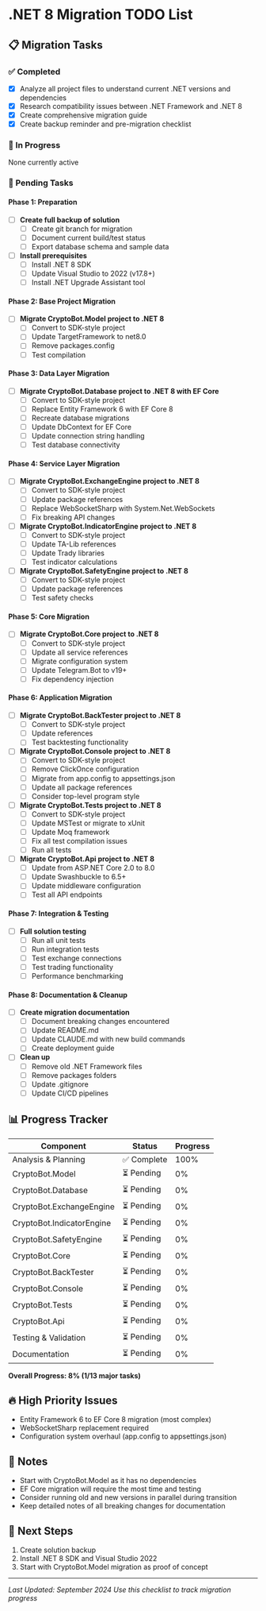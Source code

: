 # .NET 8 Migration TODO List

## 📋 Migration Tasks

### ✅ Completed
- [x] Analyze all project files to understand current .NET versions and dependencies
- [x] Research compatibility issues between .NET Framework and .NET 8
- [x] Create comprehensive migration guide
- [x] Create backup reminder and pre-migration checklist

### 🚀 In Progress
None currently active

### 📝 Pending Tasks

#### Phase 1: Preparation
- [ ] **Create full backup of solution**
  - [ ] Create git branch for migration
  - [ ] Document current build/test status
  - [ ] Export database schema and sample data

- [ ] **Install prerequisites**
  - [ ] Install .NET 8 SDK
  - [ ] Update Visual Studio to 2022 (v17.8+)
  - [ ] Install .NET Upgrade Assistant tool

#### Phase 2: Base Project Migration
- [ ] **Migrate CryptoBot.Model project to .NET 8**
  - [ ] Convert to SDK-style project
  - [ ] Update TargetFramework to net8.0
  - [ ] Remove packages.config
  - [ ] Test compilation

#### Phase 3: Data Layer Migration
- [ ] **Migrate CryptoBot.Database project to .NET 8 with EF Core**
  - [ ] Convert to SDK-style project
  - [ ] Replace Entity Framework 6 with EF Core 8
  - [ ] Recreate database migrations
  - [ ] Update DbContext for EF Core
  - [ ] Update connection string handling
  - [ ] Test database connectivity

#### Phase 4: Service Layer Migration
- [ ] **Migrate CryptoBot.ExchangeEngine project to .NET 8**
  - [ ] Convert to SDK-style project
  - [ ] Update package references
  - [ ] Replace WebSocketSharp with System.Net.WebSockets
  - [ ] Fix breaking API changes

- [ ] **Migrate CryptoBot.IndicatorEngine project to .NET 8**
  - [ ] Convert to SDK-style project
  - [ ] Update TA-Lib references
  - [ ] Update Trady libraries
  - [ ] Test indicator calculations

- [ ] **Migrate CryptoBot.SafetyEngine project to .NET 8**
  - [ ] Convert to SDK-style project
  - [ ] Update package references
  - [ ] Test safety checks

#### Phase 5: Core Migration
- [ ] **Migrate CryptoBot.Core project to .NET 8**
  - [ ] Convert to SDK-style project
  - [ ] Update all service references
  - [ ] Migrate configuration system
  - [ ] Update Telegram.Bot to v19+
  - [ ] Fix dependency injection

#### Phase 6: Application Migration
- [ ] **Migrate CryptoBot.BackTester project to .NET 8**
  - [ ] Convert to SDK-style project
  - [ ] Update references
  - [ ] Test backtesting functionality

- [ ] **Migrate CryptoBot.Console project to .NET 8**
  - [ ] Convert to SDK-style project
  - [ ] Remove ClickOnce configuration
  - [ ] Migrate from app.config to appsettings.json
  - [ ] Update all package references
  - [ ] Consider top-level program style

- [ ] **Migrate CryptoBot.Tests project to .NET 8**
  - [ ] Convert to SDK-style project
  - [ ] Update MSTest or migrate to xUnit
  - [ ] Update Moq framework
  - [ ] Fix all test compilation issues
  - [ ] Run all tests

- [ ] **Migrate CryptoBot.Api project to .NET 8**
  - [ ] Update from ASP.NET Core 2.0 to 8.0
  - [ ] Update Swashbuckle to 6.5+
  - [ ] Update middleware configuration
  - [ ] Test all API endpoints

#### Phase 7: Integration & Testing
- [ ] **Full solution testing**
  - [ ] Run all unit tests
  - [ ] Run integration tests
  - [ ] Test exchange connections
  - [ ] Test trading functionality
  - [ ] Performance benchmarking

#### Phase 8: Documentation & Cleanup
- [ ] **Create migration documentation**
  - [ ] Document breaking changes encountered
  - [ ] Update README.md
  - [ ] Update CLAUDE.md with new build commands
  - [ ] Create deployment guide

- [ ] **Clean up**
  - [ ] Remove old .NET Framework files
  - [ ] Remove packages folders
  - [ ] Update .gitignore
  - [ ] Update CI/CD pipelines

## 📊 Progress Tracker

| Component | Status | Progress |
|-----------|--------|----------|
| Analysis & Planning | ✅ Complete | 100% |
| CryptoBot.Model | ⏳ Pending | 0% |
| CryptoBot.Database | ⏳ Pending | 0% |
| CryptoBot.ExchangeEngine | ⏳ Pending | 0% |
| CryptoBot.IndicatorEngine | ⏳ Pending | 0% |
| CryptoBot.SafetyEngine | ⏳ Pending | 0% |
| CryptoBot.Core | ⏳ Pending | 0% |
| CryptoBot.BackTester | ⏳ Pending | 0% |
| CryptoBot.Console | ⏳ Pending | 0% |
| CryptoBot.Tests | ⏳ Pending | 0% |
| CryptoBot.Api | ⏳ Pending | 0% |
| Testing & Validation | ⏳ Pending | 0% |
| Documentation | ⏳ Pending | 0% |

**Overall Progress: 8% (1/13 major tasks)**

## 🔥 High Priority Issues
- Entity Framework 6 to EF Core 8 migration (most complex)
- WebSocketSharp replacement required
- Configuration system overhaul (app.config to appsettings.json)

## 📝 Notes
- Start with CryptoBot.Model as it has no dependencies
- EF Core migration will require the most time and testing
- Consider running old and new versions in parallel during transition
- Keep detailed notes of all breaking changes for documentation

## 🎯 Next Steps
1. Create solution backup
2. Install .NET 8 SDK and Visual Studio 2022
3. Start with CryptoBot.Model migration as proof of concept

---
*Last Updated: September 2024*
*Use this checklist to track migration progress*